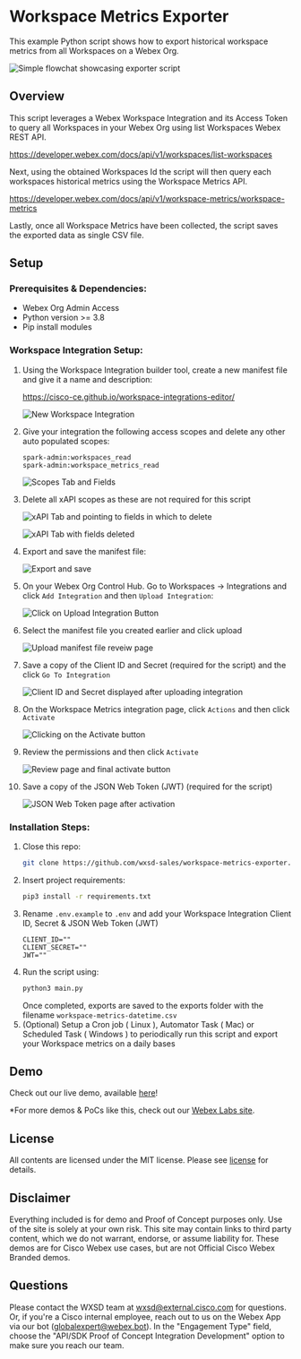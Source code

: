 
# Workspace Metrics Exporter

This example Python script shows how to export historical workspace metrics from all Workspaces on a Webex Org. 

![Simple flowchat showcasing exporter script](images/Workspace%20Metrics%20Exporter.png)

## Overview

This script leverages a Webex Workspace Integration and its Access Token to query all Workspaces in your Webex Org using list Workspaces Webex REST API.

https://developer.webex.com/docs/api/v1/workspaces/list-workspaces

Next, using the obtained Workspaces Id the script will then query each workspaces historical metrics using the Workspace Metrics API.

https://developer.webex.com/docs/api/v1/workspace-metrics/workspace-metrics

Lastly, once all Workspace Metrics have been collected, the script saves the exported data as single CSV file.


## Setup

### Prerequisites & Dependencies: 

- Webex Org Admin Access
- Python version >= 3.8
- Pip install modules

<!-- GETTING STARTED -->

### Workspace Integration Setup:

1. Using the Workspace Integration builder tool, create a new manifest file and give it a name and description:

    https://cisco-ce.github.io/workspace-integrations-editor/

    ![New Workspace Integration](images/image-01.png)

2. Give your integration the following access scopes and delete any other auto populated scopes:
    ```
    spark-admin:workspaces_read
    spark-admin:workspace_metrics_read
    ```
    ![Scopes Tab and Fields](images/image-02.png)

3. Delete all xAPI scopes as these are not required for this script

    ![xAPI Tab and pointing to fields in which to delete](images/image-03.png)

    ![xAPI Tab with fields deleted](images/image-04.png)

4. Export and save the manifest file:

    ![Export and save](images/image-05.png)

5. On your Webex Org Control Hub. Go to Workspaces -> Integrations and click ``Add Integration`` and then ``Upload Integration``:

    ![Click on Upload Integration Button](images/image-06.png)

6. Select the manifest file you created earlier and click upload

    ![Upload manifest file reveiw page](images/image-07.png)

7. Save a copy of the Client ID and Secret (required for the script) and the click ``Go To Integration``

    ![Client ID and Secret displayed after uploading integration](images/image-08.png)

8. On the Workspace Metrics integration page, click ``Actions`` and then click ``Activate``

   ![Clicking on the Activate button](images/image-09.png)

9. Review the permissions and then click ``Activate``

    ![Review page and final activate button](images/image-10.png)

10. Save a copy of the JSON Web Token (JWT) (required for the script)

    ![JSON Web Token page after activation](images/image-11.png)


### Installation Steps:

1.  Close this repo:
    ```sh
    git clone https://github.com/wxsd-sales/workspace-metrics-exporter.git
    ```
2.  Insert project requirements:
    ```sh
    pip3 install -r requirements.txt
    ```
3. Rename ``.env.example`` to ``.env`` and add your Workspace Integration Client ID, Secret & JSON Web Token (JWT)
    ```
    CLIENT_ID=""
    CLIENT_SECRET=""
    JWT=""
    ```
4. Run the script using:
    ```sh
    python3 main.py
    ```
    Once completed, exports are saved to the exports folder with the filename ``workspace-metrics-datetime.csv``
5. (Optional) Setup a Cron job ( Linux ), Automator Task ( Mac)  or Scheduled Task ( Windows ) to periodically run this script and export your Workspace metrics on a daily bases
    
    
    
## Demo

Check out our live demo, available [here](https://app.vidcast.io/share/c95e524a-43e4-4ffe-a5c6-d8654ed98da3)!

*For more demos & PoCs like this, check out our [Webex Labs site](https://collabtoolbox.cisco.com/webex-labs).


## License

All contents are licensed under the MIT license. Please see [license](LICENSE) for details.


## Disclaimer
  
 Everything included is for demo and Proof of Concept purposes only. Use of the site is solely at your own risk. This site may contain links to third party content, which we do not warrant, endorse, or assume liability for. These demos are for Cisco Webex use cases, but are not Official Cisco Webex Branded demos.


## Questions
Please contact the WXSD team at [wxsd@external.cisco.com](mailto:wxsd@external.cisco.com?subject=workspace-metrics-exporter) for questions. Or, if you're a Cisco internal employee, reach out to us on the Webex App via our bot (globalexpert@webex.bot). In the "Engagement Type" field, choose the "API/SDK Proof of Concept Integration Development" option to make sure you reach our team. 
